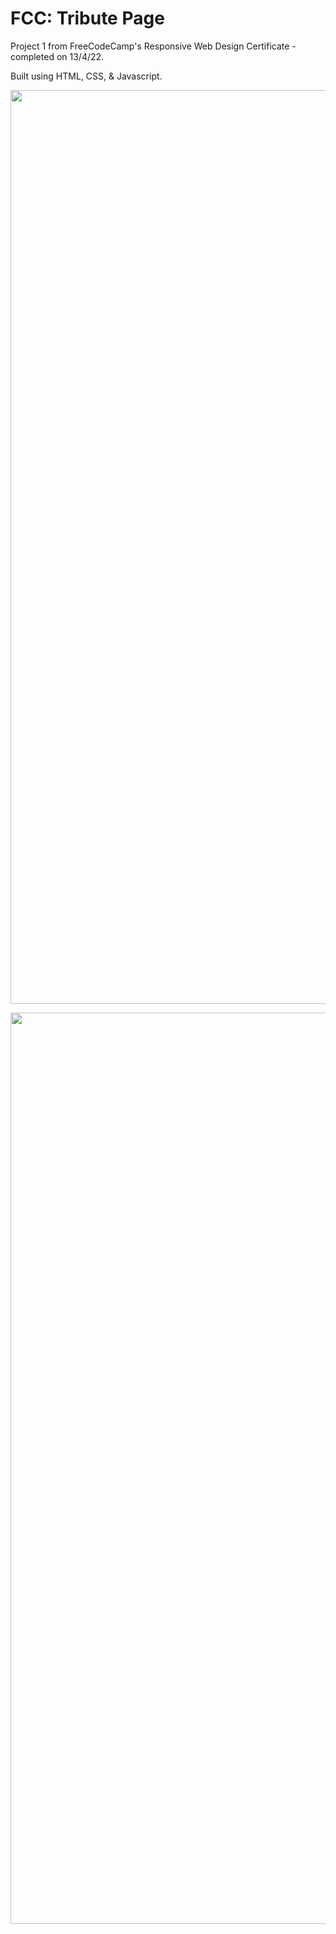 # FCC: Tribute Page

Project 1 from FreeCodeCamp's Responsive Web Design Certificate - completed on 13/4/22.

Built using HTML, CSS, & Javascript.

<p align="center">
  <img width="1462" alt="Screen Shot 2022-04-19 at 12 53 16 pm" src="https://user-images.githubusercontent.com/96323853/163911062-89aaaa36-67c2-4498-9c76-b33e5c3e6ad4.png">
</p>

<p align="center">
  <img width="1458" alt="Screen Shot 2022-04-19 at 12 53 26 pm" src="https://user-images.githubusercontent.com/96323853/163911151-74b0da63-88a8-4fb2-8e5b-f50c0f152bd3.png">
</p>
